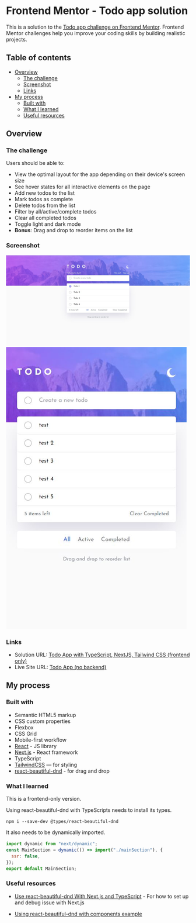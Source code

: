 # Frontend Mentor - Todo app solution

This is a solution to the [Todo app challenge on Frontend Mentor](https://www.frontendmentor.io/challenges/todo-app-Su1_KokOW). Frontend Mentor challenges help you improve your coding skills by building realistic projects.

## Table of contents

- [Overview](#overview)
  - [The challenge](#the-challenge)
  - [Screenshot](#screenshot)
  - [Links](#links)
- [My process](#my-process)
  - [Built with](#built-with)
  - [What I learned](#what-i-learned)
  - [Useful resources](#useful-resources)

## Overview

### The challenge

Users should be able to:

- View the optimal layout for the app depending on their device's screen size
- See hover states for all interactive elements on the page
- Add new todos to the list
- Mark todos as complete
- Delete todos from the list
- Filter by all/active/complete todos
- Clear all completed todos
- Toggle light and dark mode
- **Bonus**: Drag and drop to reorder items on the list

### Screenshot

![](./screenshot.jpg)
![](./screenshot2.jpg)

### Links

- Solution URL: [Todo App with TypeScript, NextJS, Tailwind CSS (frontend only)](https://www.frontendmentor.io/solutions/todo-app-with-typescript-nextjs-tailwind-css-frontend-only-ImlTN1Aapp)
- Live Site URL: [Todo App (no backend)](https://fem-todos-goat.vercel.app/)

## My process

### Built with

- Semantic HTML5 markup
- CSS custom properties
- Flexbox
- CSS Grid
- Mobile-first workflow
- [React](https://reactjs.org/) - JS library
- [Next.js](https://nextjs.org/) - React framework
- TypeScript
- [TailwindCSS](https://tailwindcss.com/) — for styling
- [react-beautiful-dnd](https://github.com/atlassian/react-beautiful-dnd/tree/master) - for drag and drop

### What I learned

This is a frontend-only version.

Using react-beautiful-dnd with TypeScripts needs to install its types.

```
npm i --save-dev @types/react-beautiful-dnd
```

It also needs to be dynamically imported.

```js
import dynamic from "next/dynamic";
const MainSection = dynamic(() => import("./mainSection"), {
  ssr: false,
});
export default MainSection;
```

### Useful resources

- [Use react-beautiful-dnd With Next.js and TypeScript](https://levelup.gitconnected.com/using-react-beautiful-dnd-with-next-js-and-typescript-58a198b7266b) - For how to set up and debug issue with Next.js

- [Using react-beautiful-dnd with components example](https://codesandbox.io/s/zqwz5n5p9x?file=/src/index.js:824-1112)

